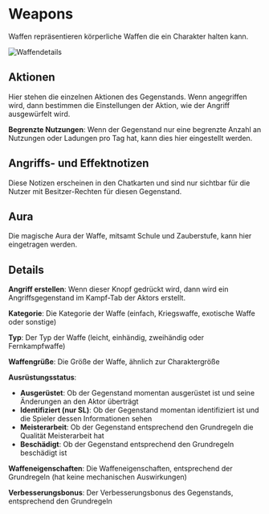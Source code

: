 # Weapons

Waffen repräsentieren körperliche Waffen die ein Charakter halten kann.

![Waffendetails](/Help/img/weapon-details.webp)

## Aktionen

Hier stehen die einzelnen Aktionen des Gegenstands.
Wenn angegriffen wird, dann bestimmen die Einstellungen der Aktion, wie der Angriff ausgewürfelt wird.

**Begrenzte Nutzungen**: Wenn der Gegenstand nur eine begrenzte Anzahl an Nutzungen oder Ladungen pro Tag hat, kann dies hier eingestellt werden.

## Angriffs- und Effektnotizen

Diese Notizen erscheinen in den Chatkarten und sind nur sichtbar für die Nutzer mit Besitzer-Rechten für diesen Gegenstand.

## Aura

Die magische Aura der Waffe, mitsamt Schule und Zauberstufe, kann hier eingetragen werden.

## Details

**Angriff erstellen**: Wenn dieser Knopf gedrückt wird, dann wird ein Angriffsgegenstand im Kampf-Tab der Aktors erstellt.

**Kategorie**: Die Kategorie der Waffe (einfach, Kriegswaffe, exotische Waffe oder sonstige)

**Typ**: Der Typ der Waffe (leicht, einhändig, zweihändig oder Fernkampfwaffe)

**Waffengrüße**: Die Größe der Waffe, ähnlich zur Charaktergröße

**Ausrüstungsstatus**:

- **Ausgerüstet**: Ob der Gegenstand momentan ausgerüstet ist und seine Änderungen an den Aktor überträgt
- **Identifiziert (nur SL)**: Ob der Gegenstand momentan identifiziert ist und die Spieler dessen Informationen sehen
- **Meisterarbeit**: Ob der Gegenstand entsprechend den Grundregeln die Qualität Meisterarbeit hat
- **Beschädigt**: Ob der Gegenstand entsprechend den Grundregeln beschädigt ist

**Waffeneigenschaften**: Die Waffeneigenschaften, entsprechend der Grundregeln (hat keine mechanischen Auswirkungen)

**Verbesserungsbonus**: Der Verbesserungsbonus des Gegenstands, entsprechend den Grundregeln
